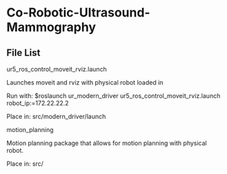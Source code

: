 # Co-Robotic-Ultrasound-Mammography

## File List
ur5_ros_control_moveit_rviz.launch

Launches moveit and rviz with physical robot loaded in

Run with: $roslaunch ur_modern_driver ur5_ros_control_moveit_rviz.launch robot_ip:=172.22.22.2

Place in: src/modern_driver/launch

motion_planning

Motion planning package that allows for motion planning with physical robot.

Place in: src/
